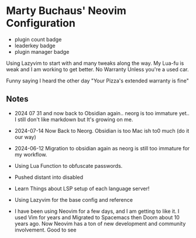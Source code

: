 # Marty Buchaus' Neovim Configuration

- plugin count badge
- leaderkey badge
- plugin manager badge

Using Lazyvim to start with and many tweaks along the way. My Lua-fu is weak and I am working to get
better.
No Warranty Unless you're a used car.

Funny saying I heard the other day "Your Pizza's extended warranty is fine"

## Notes

- 2024 07 31 and now back to Obsidian again.. neorg is too immature yet.. I still don't like markdown but It's growing on me.
- 2024-07-14 Now Back to Neorg. Obsidian is too Mac ish to0 much (do it our way)
- 2024-06-12 Migration to obsidian again as neorg is still too immature for my workflow.

- Using Lua Function to obfuscate passwords.
- Pushed distant into disabled
- Learn Things about LSP setup of each language server!
- Using Lazyvim for the base config and reference
- I have been using Neovim for a few days, and I am getting to like it. I used Vim for years and
  Migrated to Spacemacs then Doom about 10 years ago. Now Neovim has a ton of new development and
  community involvement. Good to see
